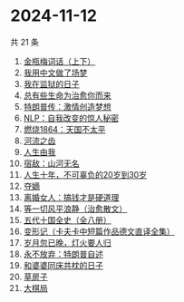 # 2024-11-12

共 21 条

<!-- BEGIN WEREAD -->
<!-- 最后更新时间 2024-11-12 07:13:16 +0800 -->
1. [金瓶梅词话（上下）](https://weread.qq.com/web/bookDetail/06e32820813ab952cg01724c)
1. [我用中文做了场梦](https://weread.qq.com/web/bookDetail/3d832100813ab952dg011b6c)
1. [我在监狱的日子](https://weread.qq.com/web/bookDetail/1c832940813ab951eg014ec6)
1. [总有些生命为治愈你而来](https://weread.qq.com/web/bookDetail/1c7322d0813ab951eg0124f1)
1. [特朗普传：激情创造梦想](https://weread.qq.com/web/bookDetail/340329d0715a4a1f340386b)
1. [NLP：自我改变的惊人秘密](https://weread.qq.com/web/bookDetail/3e6321f0813ab9559g011f78)
1. [燃烧1864：天国不太平](https://weread.qq.com/web/bookDetail/97c32ce0813ab9509g0184e2)
1. [河流之齿](https://weread.qq.com/web/bookDetail/fd1321c0813ab952dg012a8d)
1. [人生由我](https://weread.qq.com/web/bookDetail/f3e32eb071e74637f3e8311)
1. [宿敌：山河无名](https://weread.qq.com/web/bookDetail/fd032830813ab7c72g019e69)
1. [人生十年，不可辜负的20岁到30岁](https://weread.qq.com/web/bookDetail/23132c00813ab7af8g015e43)
1. [夺嫡](https://weread.qq.com/web/bookDetail/8bd327d0813ab94e2g0186ce)
1. [离婚女人：搞钱才是硬道理](https://weread.qq.com/web/bookDetail/3d732960813ab9509g0108ee)
1. [等一切风平浪静（治愈散文）](https://weread.qq.com/web/bookDetail/dd732db0813ab950dg01485c)
1. [五代十国全史（全八册）](https://weread.qq.com/web/bookDetail/c0b323f0813ab9520g011ec6)
1. [变形记（卡夫卡中短篇作品德文直译全集）](https://weread.qq.com/web/bookDetail/f4a32d30813ab7d8eg012f4d)
1. [岁月忽已晚，灯火要人归](https://weread.qq.com/web/bookDetail/562326c0729bb46e562d694)
1. [永不放弃：特朗普自述](https://weread.qq.com/web/bookDetail/04c329407182dafd04c155d)
1. [和婆婆同床共枕的日子](https://weread.qq.com/web/bookDetail/34c32f50813ab950cg0197cb)
1. [草房子](https://weread.qq.com/web/bookDetail/e9a32d80813ab8540g012d73)
1. [大棋局](https://weread.qq.com/web/bookDetail/c9f325a071ec9974c9fdcf3)
<!-- END WEREAD -->